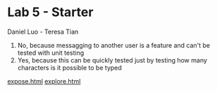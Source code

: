# Lab 5 - Starter
Daniel Luo - Teresa Tian
1. No, because messagging to another user is a feature and can't be tested with unit testing
2. Yes, because this can be quickly tested just by testing how many characters is it possible to be typed
   
   
[expose.html](https://mid2jr.github.io/Lab5_Starter/expose.html)
[explore.html](https://mid2jr.github.io/lab5_Starter/explore.html)
